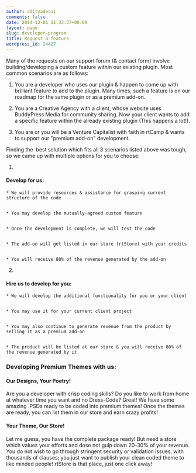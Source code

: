 ```yaml
---
author: adityadesai
comments: false
date: 2014-12-01 11:33:37+00:00
layout: page
slug: developer-program
title: Request a feature
wordpress_id: 24427
---
```


Many of the requests on our support forum (& contact form) involve building/developing a custom feature within our existing plugin. Most common scenarios are as follows:



	
  1. You are a developer who uses our plugin & happen to come up with brilliant feature to add to the plugin. Many times, such a feature is on our roadmap for the same plugin or as a premium add-on.

	
  2. You are a Creative Agency with a client, whose website uses BuddyPress Media for community sharing. Now your client wants to add a specific feature within the already existing plugin (This happens a lot!).

	
  3. You are or you will be a Venture Capitalist with faith in rtCamp & wants to support our "premium add-on" development.


Finding the  best solution which fits all 3 scenarios listed above was tough, so we came up with multiple options for you to choose:

	
  1. 


#### Develop for us:



	
    * We will provide resources & assistance for grasping current structure of the code

	
    * You may develop the mutually-agreed custom feature

	
    * Once the development is complete, we will test the code

	
    * The add-on will get listed in our store (rtStore) with your credits

	
    * You will receive 80% of the revenue generated by the add-on




	
  2. 


#### Hire us to develop for you:



	
    * We will develop the additional functionality for you or your client

	
    * You may use it for your current client project

	
    * You may also continue to generate revenue from the product by selling it as a premium add-on

	
    * The product will be listed at our store & you will receive 80% of the revenue generated by it







### Developing Premium Themes with us:




#### Our Designs, Your Poetry!


Are you a developer with crisp coding skills? Do you like to work from home at whatever time you want and no Dress-Code? Great! We have some amazing .PSDs ready to be coded into premium themes! Once the themes are ready, you can list them in our store and earn crazy profits!


#### Your Theme, Our Store!


Let me guess, you have the complete package ready! But need a store which values your efforts and dose not gulp down 20-30% of your revenue. You do not wish to go through stringent security or validation issues, with thousands of clauses; you just want to publish your clean coded theme to like minded people! rtStore is that place, just one click away!
